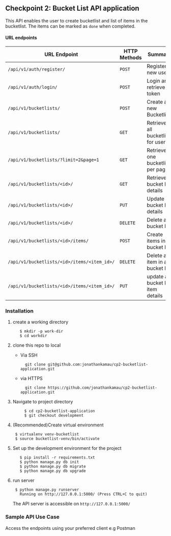 ## Checkpoint 2: Bucket List API application



This API enables the user to create bucketlist and list of items in the bucketlist. The items can be marked as `done` when completed.

#### URL endpoints

| URL Endpoint | HTTP Methods | Summary |
| -------- | ------------- | --------- |
| `/api/v1/auth/register/` | `POST`  | Register a new user|
|  `/api/v1/auth/login/` | `POST` | Login and retrieve token|
| `/api/v1/bucketlists/` | `POST` | Create a new Bucketlist |
| `/api/v1/bucketlists/` | `GET` | Retrieve all bucketlists for user |
| `/api/v1/bucketlists/?limit=2&page=1` | `GET` | Retrieve one bucketlist per page |
| `/api/v1/bucketlists/<id>/` | `GET` |  Retrieve bucket list details |
| `/api/v1/bucketlists/<id>/` | `PUT` | Update bucket list details |
| `/api/v1/bucketlists/<id>/` | `DELETE` | Delete a bucket list |
| `/api/v1/bucketlists/<id>/items/` | `POST` |  Create items in a bucket list |
| `/api/v1/bucketlists/<id>/items/<item_id>/` | `DELETE`| Delete a item in a bucket list|
| `/api/v1/bucketlists/<id>/items/<item_id>/` | `PUT`| update a bucket list item details|

### Installation
1. create a working directory

	      $ mkdir -p work-dir
	      $ cd workdir


2. clone this repo to local
    - Via SSH

          	git clone git@github.com:jonathankamau/cp2-bucketlist-application.git

    - via HTTPS

          	git clone https://github.com/jonathankamau/cp2-bucketlist-application.git
          
3. Navigate to project directory
    
    
      		$ cd cp2-bucketlist-application
      		$ git checkout development
      
4. (Recommended)Create virtual environment 


      	$ virtualenv venv-bucketlist
      	$ source bucketlist-venv/bin/activate
          
5. Set up the development environment for the project 


          $ pip install -r requirements.txt
          $ python manage.py db init 
          $ python manage.py db migrate 
          $ python manage.py db upgrade

6. run server    

       	$ python manage.py runserver 
          Running on http://127.0.0.1:5000/ (Press CTRL+C to quit)
         
    The API server is accessible on `http://127.0.0.1:5000/` 
### Sample API Use Case
Access the endpoints using your preferred client e.g Postman

		   
